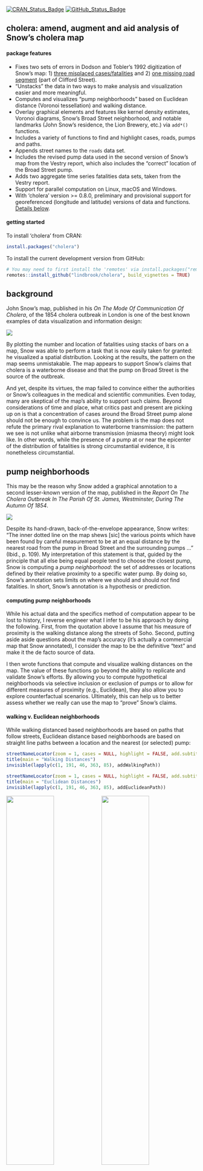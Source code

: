 
<!-- README.md is generated from README.Rmd. Please edit that file -->
[![CRAN\_Status\_Badge](http://www.r-pkg.org/badges/version/cholera)](https://cran.r-project.org/package=cholera)
[![GitHub\_Status\_Badge](https://img.shields.io/badge/GitHub-0.8.0.9115-red.svg)](https://github.com/lindbrook/cholera/blob/master/NEWS.md)
## cholera: amend, augment and aid analysis of Snow’s cholera map

#### package features

- Fixes two sets of errors in Dodson and Tobler’s 1992 digitization of
  Snow’s map: 1) [three misplaced
  cases/fatalities](https://github.com/lindbrook/cholera/blob/master/docs/notes/duplicate.missing.cases.notes.md)
  and 2) [one missing road
  segment](https://github.com/lindbrook/cholera/blob/master/docs/notes/clifford.md)
  (part of Clifford Street).
- “Unstacks” the data in two ways to make analysis and visualization
  easier and more meaningful.
- Computes and visualizes “pump neighborhoods” based on Euclidean
  distance (Voronoi tessellation) and walking distance.
- Overlay graphical elements and features like kernel density estimates,
  Voronoi diagrams, Snow’s Broad Street neighborhood, and notable
  landmarks (John Snow’s residence, the Lion Brewery, etc.) via `add*()`
  functions.
- Includes a variety of functions to find and highlight cases, roads,
  pumps and paths.
- Appends street names to the `roads` data set.
- Includes the revised pump data used in the second version of Snow’s
  map from the Vestry report, which also includes the “correct” location
  of the Broad Street pump.
- Adds two aggregate time series fatalities data sets, taken from the
  Vestry report.
- Support for parallel computation on Linux, macOS and Windows.
- With ‘cholera’ version \>= 0.8.0, preliminary and provisional support
  for georeferenced (longitude and latitude) versions of data and
  functions. [Details below](#longitude-and-latitude).

#### getting started

To install ‘cholera’ from CRAN:

``` r
install.packages("cholera")
```

To install the current development version from GitHub:

``` r
# You may need to first install the 'remotes' via install.packages("remotes").
remotes::install_github("lindbrook/cholera", build_vignettes = TRUE)
```

## background

John Snow’s map, published in his *On The Mode Of Communication Of
Cholera*, of the 1854 cholera outbreak in London is one of the best
known examples of data visualization and information design:

![](vignettes/msu-snows-mapB.jpg)

By plotting the number and location of fatalities using stacks of bars
on a map, Snow was able to perform a task that is now easily taken for
granted: he visualized a spatial distribution. Looking at the results,
the pattern on the map seems unmistakable. The map appears to support
Snow’s claims that cholera is a waterborne disease and that the pump on
Broad Street is the source of the outbreak.

And yet, despite its virtues, the map failed to convince either the
authorities or Snow’s colleagues in the medical and scientific
communities. Even today, many are skeptical of the map’s ability to
support such claims. Beyond considerations of time and place, what
critics past and present are picking up on is that a concentration of
cases around the Broad Street pump alone should not be enough to
convince us. The problem is the map does not refute the primary rival
explanation to waterborne transmission: the pattern we see is not unlike
what airborne transmission (miasma theory) might look like. In other
words, while the presence of a pump at or near the epicenter of the
distribution of fatalities is strong circumstantial evidence, it is
nonetheless circumstantial.

## pump neighborhoods

This may be the reason why Snow added a graphical annotation to a second
lesser-known version of the map, published in the *Report On The Cholera
Outbreak In The Parish Of St. James, Westminster, During The Autumn Of
1854*.

![](vignettes/fig12-6.png)

Despite its hand-drawn, back-of-the-envelope appearance, Snow writes:
“The inner dotted line on the map shews \[sic\] the various points which
have been found by careful measurement to be at an equal distance by the
nearest road from the pump in Broad Street and the surrounding pumps …”
(Ibid., p. 109). My interpretation of this statement is that, guided by
the principle that all else being equal people tend to choose the
closest pump, Snow is computing a *pump neighborhood*: the set of
addresses or locations defined by their relative proximity to a specific
water pump. By doing so, Snow’s annotation sets limits on where we
should and should *not* find fatalities. In short, Snow’s annotation is
a hypothesis or prediction.

#### computing pump neighborhoods

While his actual data and the specifics method of computation appear to
be lost to history, I reverse engineer what I infer to be his approach
by doing the following. First, from the quotation above I assume that
his measure of proximity is the walking distance along the streets of
Soho. Second, putting aside aside questions about the map’s accuracy
(it’s actually a commercial map that Snow annotated), I consider the map
to be the definitive “text” and make it the de facto source of data.

I then wrote functions that compute and visualize walking distances on
the map. The value of these functions go beyond the ability to replicate
and validate Snow’s efforts. By allowing you to compute hypothetical
neighborhoods via selective inclusion or exclusion of pumps or to allow
for different measures of proximity (e.g., Euclidean), they also allow
you to explore counterfactual scenarios. Ultimately, this can help us to
better assess whether we really can use the map to “prove” Snow’s
claims.

#### walking v. Euclidean neighborhoods

While walking distanced based neighborhoods are based on paths that
follow streets, Euclidean distance based neighborhoods are based on
straight line paths between a location and the nearest (or selected)
pump:

``` r
streetNameLocator(zoom = 1, cases = NULL, highlight = FALSE, add.subtitle = FALSE, add.title = FALSE)
title(main = "Walking Distances")
invisible(lapply(c(1, 191, 46, 363, 85), addWalkingPath))

streetNameLocator(zoom = 1, cases = NULL, highlight = FALSE, add.subtitle = FALSE, add.title = FALSE)
title(main = "Euclidean Distances")
invisible(lapply(c(1, 191, 46, 363, 85), addEuclideanPath))
```

<img src="man/figures/README-unnamed-chunk-4-1.png" width="50%" /><img src="man/figures/README-unnamed-chunk-4-2.png" width="50%" />

To build a neighborhood, we apply this algorithm to each location or
“address” with at least one observed fatality. This builds the
“observed” neighborhood:

``` r
plot(neighborhoodWalking())
plot(neighborhoodEuclidean())
```

<img src="man/figures/README-unnamed-chunk-5-1.png" width="50%" /><img src="man/figures/README-unnamed-chunk-5-2.png" width="50%" />

Ultimately, for testing purposes we want the “expected” neighborhoods.
For walking neighborhoods, I use the same approach but use simulated
data. Using `sp::spsample()` and `sp::Polygon()`, I place 20,000
regularly spaced points, which lie approximately 6 meters apart,
`unitMeter(dist(regular.cases[1:2, ]))`, across the face of the map and
then compute the shortest path to the nearest pump.

``` r
plot(neighborhoodWalking(case.set = "expected"), "area.polygons")
```

<img src="man/figures/README-unnamed-chunk-6-1.png" width="50%" />

For Euclidean distance based neighborhoods, we can use the same
simulated data and compute the as-the-crow-flies distance to the nearest
pump. Or, we can leverage a more computationally efficient approach,
Voronoi tessellation, which will produce the same neighborhoods.

``` r
plot(neighborhoodEuclidean(case.set = "expected"))
plot(neighborhoodVoronoi())
```

<img src="man/figures/README-unnamed-chunk-7-1.png" width="50%" /><img src="man/figures/README-unnamed-chunk-7-2.png" width="50%" />

#### exploring walking neighborhoods

To explore “observed” walking neighborhoods, use `neighborhoodWalking()`
with the `pump.select` argument:

``` r
plot(neighborhoodWalking(pump.select = 6:7))
plot(neighborhoodWalking(pump.select = -7))
```

<img src="man/figures/README-unnamed-chunk-8-1.png" width="50%" /><img src="man/figures/README-unnamed-chunk-8-2.png" width="50%" />

To explore “expected” walking neighborhoods, add the case.set =
“expected” argument:

``` r
plot(neighborhoodWalking(pump.select = 6:7, case.set = "expected"), type = "area.polygons")
plot(neighborhoodWalking(pump.select = -7, case.set = "expected"), type = "area.polygons")
```

<img src="man/figures/README-unnamed-chunk-9-1.png" width="50%" /><img src="man/figures/README-unnamed-chunk-9-2.png" width="50%" />

#### exploring Euclidean neighborhoods

To explore “observed” Euclidean neighborhoods, use
`neighborhoodEuclidean()` with the `pump.select` argument:

``` r
plot(neighborhoodEuclidean(pump.select = 6:7))
plot(neighborhoodEuclidean(pump.select = -7))
```

<img src="man/figures/README-unnamed-chunk-10-1.png" width="50%" /><img src="man/figures/README-unnamed-chunk-10-2.png" width="50%" />

To explore “expected” Euclidean neighborhoods, use
`neighborhoodVoronoi()` with the `pump.select` argument:

``` r
plot(neighborhoodVoronoi(pump.select = 6:7))
plot(neighborhoodVoronoi(pump.select = -7))
```

<img src="man/figures/README-unnamed-chunk-11-1.png" width="50%" /><img src="man/figures/README-unnamed-chunk-11-2.png" width="50%" />

#### parallelization

Parallelization is implemented using the ‘parallel’ package, which is
part of the base R distribution. Where applicable, parallelization is
enabled by default via `multi.core = TRUE` (you can also set or limit
the number of cores by passing an integer or by setting
`multi.core = FALSE`. Note that although some precautions are taken in
the R application, the developers of the ‘parallel’ package strongly
discourage against using parallelization within a GUI or embedded
environment. See `vignette("Parallelization")` for details. That said,
I’ve had few, if any, problems with using the package in parallel on
macOS with either the [R application](https://www.r-project.org/) or the
[RStudio IDE](https://posit.co/products/open-source/rstudio/).

#### longitude and latitude

[‘cholera’](https://cran.r-project.org/package=cholera) now has
preliminary, limited support for georeferenced (longitude and latitude)
versions of some data and functions. This support goes beyond a proof of
concept but is currently less than a complete re-implementation of the
package’s native (non-georeferenced) functionality. The georeferencing
was done manually using [QGIS](https://qgis.org/en/site/); specifically
its Georeferencer tool and its interface to
[OpenStreetMap](https://www.openstreetmap.org). The target coordinate
reference system (CRS) of these data is EPSG:4326. What makes this
effort preliminary is that the choice of ground control points,
transformation type (e.g., thin plate spine), and resampling method
(e.g., nearest neighbor) are still in flux. Thus, results and
coordinates may change in the future.

Six functions are available:

``` r
snowMap(latlong = TRUE)
```

<img src="man/figures/README-latlong-1.png" width="50%" />

``` r
plot(latlongWalkingPath())
plot(walkingPath())  # Dodson and Tobler native scale for comparison
```

<img src="man/figures/README-latlong_walking_path-1.png" width="50%" /><img src="man/figures/README-latlong_walking_path-2.png" width="50%" />

``` r
plot(latlongEuclideanPath())
plot(euclideanPath())  # Dodson and Tobler native scale for comparison
```

<img src="man/figures/README-latlong_euclidean_path-1.png" width="50%" /><img src="man/figures/README-latlong_euclidean_path-2.png" width="50%" />

``` r
plot(latlongNeighborhoodEuclidean())
```

<img src="man/figures/README-latlong_euclidean-1.png" width="50%" />

``` r
plot(latlongNeighborhoodVoronoi())
```

<img src="man/figures/README-latlong_voronoi-1.png" width="50%" />

``` r
plot(latlongNeighborhoodWalking())
```

<img src="man/figures/README-latlong_walking-1.png" width="50%" />

#### vignettes

The vignettes are available in the package as well as online at the
links below.

[Duplicate and Missing
Cases](https://github.com/lindbrook/cholera/blob/master/docs/vignettes/duplicate.missing.cases.md)
describes the two coding errors and the three misplaced cases that I
argue are present in Dodson and Tobler’s (1992) digitization of Snow’s
map.

[“Unstacking”
Bars](https://github.com/lindbrook/cholera/blob/master/docs/vignettes/unstacking.bars.md)
discusses the inferential and visual reasons to “unstack” bars. Then, it
describes the two “unstacked” data sets: one using “fatalities” and one
using “addresses” as the unit of observation.

[Roads](https://github.com/lindbrook/cholera/blob/master/docs/vignettes/roads.md)
covers issues related to roads. This includes discussion of how and why
I move pump \#5 from Queen Street (I) to Marlborough Mews, the overall
structure of the `roads` data set, “valid” road names, and my
back-of-the-envelope translation from the map’s nominal scale to meters
(and yards).

[voronoiPolygons(): Tiles, Triangles and
Polygons](https://github.com/lindbrook/cholera/blob/master/docs/vignettes/tiles.polygons.md)
focuses on the `voronoiPolygons()` function, which extracts the vertices
of triangles (Delaunay triangulation) and tiles (Dirichelet or Voronoi
tessellation) from `deldir::deldir()` for use with polygon() and other
functions.

[Kernel Density
Plot](https://github.com/lindbrook/cholera/blob/master/docs/vignettes/kernel.density.md)
discusses the the syntax of `addKernelDensity()`, which allows you to
define “populations” and subsets of pumps. This syntax is used in many
of the functions in ‘cholera’.

[Time
Series](https://github.com/lindbrook/cholera/blob/master/docs/vignettes/time.series.md)
discusses functions and data related to the aggregate time series
fatalities data and the questions surrounding the effect of the removal
of the handle from the Broad Street pump.

[Parallelization](https://github.com/lindbrook/cholera/blob/master/docs/vignettes/parallelization.md)
discusses the parallelization of selected functions and provides
benchmark timings.

#### lab notes

The lab notes, which are only available online, go into detail about
certain issues and topics discussed in the vignettes:

[note on duplicate and missing
cases](https://github.com/lindbrook/cholera/blob/master/docs/notes/duplicate.missing.cases.notes.md)
documents the specifics of how I fixed the two apparent coding errors
and three apparently misplaced case in Dodson and Tobler’s data.

[Clifford Street missing
segment](https://github.com/lindbrook/cholera/blob/master/docs/notes/clifford.md)
describes what I believe is far Western part (segment) of Clifford
Street is missing from Dodson and Tobler’s (1992) digitization of Snow’s
map.

[computing street
addresses](https://github.com/lindbrook/cholera/blob/master/docs/notes/unstacking.bars.notes.md)
discusses how I use orthogonal projection and hierarchical cluster
analysis to “unstack” bars and compute a stack’s “address”.

[Euclidean v. Voronoi
neighborhoods](https://github.com/lindbrook/cholera/blob/master/docs/notes/euclidean.voronoi.md)
discusses why there are separate functions, `neighborhoodEuclidean()`
and `neighborhoodVoronoi()`, for Euclidean distance based neighborhoods.

[points v.
polygons](https://github.com/lindbrook/cholera/blob/master/docs/notes/pump.neighborhoods.notes.md)
discusses the tradeoff between using points() and polygon() to plot
“expected” neighborhood using area plots and the computation of polygon
vertices.

[computing Voronoi diagrams with geographic
data](https://github.com/lindbrook/cholera/blob/master/docs/notes/latlongVoronoi.md)
describes the problems and a working solution for computing Voronoi
diagrams with data that use latitude and longitude.

[references](https://github.com/lindbrook/cholera/blob/master/docs/notes/references.md)
is an informal list of articles and books about cholera, John Snow and
the 1854 outbreak.
